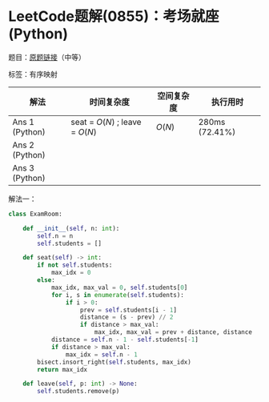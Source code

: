 # LeetCode题解(0855)：考场就座(Python)

题目：[原题链接](https://leetcode-cn.com/problems/exam-room/)（中等）

标签：有序映射

| 解法           | 时间复杂度                     | 空间复杂度 | 执行用时       |
| -------------- | ------------------------------ | ---------- | -------------- |
| Ans 1 (Python) | seat = $O(N)$ ; leave = $O(N)$ | $O(N)$     | 280ms (72.41%) |
| Ans 2 (Python) |                                |            |                |
| Ans 3 (Python) |                                |            |                |

解法一：

```python
class ExamRoom:

    def __init__(self, n: int):
        self.n = n
        self.students = []

    def seat(self) -> int:
        if not self.students:
            max_idx = 0
        else:
            max_idx, max_val = 0, self.students[0]
            for i, s in enumerate(self.students):
                if i > 0:
                    prev = self.students[i - 1]
                    distance = (s - prev) // 2
                    if distance > max_val:
                        max_idx, max_val = prev + distance, distance
            distance = self.n - 1 - self.students[-1]
            if distance > max_val:
                max_idx = self.n - 1
        bisect.insort_right(self.students, max_idx)
        return max_idx

    def leave(self, p: int) -> None:
        self.students.remove(p)
```

